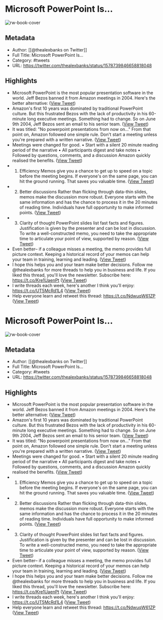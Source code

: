 # Microsoft PowerPoint Is...

![rw-book-cover](https://pbs.twimg.com/profile_images/1635316385260744705/h9sFTnKS.jpg)

## Metadata
- Author: [[@thealexbanks on Twitter]]
- Full Title: Microsoft PowerPoint Is...
- Category: #tweets
- URL: https://twitter.com/thealexbanks/status/1578739846658818048

## Highlights
- Microsoft PowerPoint is the most popular presentation software in the world.
  Jeff Bezos banned it from Amazon meetings in 2004.
  Here's the better alternative: ([View Tweet](https://twitter.com/thealexbanks/status/1578739846658818048))
- Amazon's first 10 years was dominated by traditional PowerPoint culture.
  But this frustrated Bezos with the lack of productivity in his 60-minute long executive meetings.
  Something had to change.
  So on June 9th 2004, Jeff Bezos sent an email to his senior team. ([View Tweet](https://twitter.com/thealexbanks/status/1578739849229524993))
- It was titled: "No powerpoint presentations from now on..."
  From that point on, Amazon followed one simple rule.
  Don't start a meeting unless you're prepared with a written narrative. ([View Tweet](https://twitter.com/thealexbanks/status/1578739851801006080))
- Meetings were changed for good.
  • Start with a silent 20 minute reading period of the narrative
  • All participants digest and take notes
  • Followed by questions, comments, and a discussion
  Amazon quickly realised the benefits. ([View Tweet](https://twitter.com/thealexbanks/status/1578739854325600256))
- 1. Efficiency
  Memos give you a chance to get up to speed on a topic before the meeting begins.
  If everyone's on the same page, you can hit the ground running.
  That saves you valuable time. ([View Tweet](https://twitter.com/thealexbanks/status/1578739856909381632))
- 2. Better discussions
  Rather than flicking through data-thin slides, memos make the discussion more robust.
  Everyone starts with the same information and has the chance to process it in the 20 minutes of reading time.
  Individuals have full opportunity to make informed points. ([View Tweet](https://twitter.com/thealexbanks/status/1578739859488878592))
- 3. Clarity of thought
  PowerPoint slides list fast facts and figures.
  Justification is given by the presenter and can be lost in discussion.
  To write a well-constructed memo, you need to take the appropriate time to articulate your point of view, supported by reason. ([View Tweet](https://twitter.com/thealexbanks/status/1578739862017933312))
- Even better– if a colleague misses a meeting, the memo provides full picture context.
  Keeping a historical record of your memos can help your team in training, learning and leading. ([View Tweet](https://twitter.com/thealexbanks/status/1578739864580722689))
- I hope this helps you and your team make better decisions.
  Follow me @thealexbanks for more threads to help you in business and life.
  If you liked this thread, you'll love the newsletter.
  Subscribe here:
  https://t.co/Kre1UaenPt ([View Tweet](https://twitter.com/thealexbanks/status/1578739867143413760))
- I write threads each week, here's another I think you'll enjoy:
  https://t.co/UT5McRd1L4 ([View Tweet](https://twitter.com/thealexbanks/status/1578739869861392385))
- Help everyone learn and retweet this thread:
  https://t.co/NdwuqW61ZP ([View Tweet](https://twitter.com/thealexbanks/status/1578740149126828037))
# Microsoft PowerPoint Is...

![rw-book-cover](https://pbs.twimg.com/profile_images/1635316385260744705/h9sFTnKS.jpg)

## Metadata
- Author: [[@thealexbanks on Twitter]]
- Full Title: Microsoft PowerPoint Is...
- Category: #tweets
- URL: https://twitter.com/thealexbanks/status/1578739846658818048

## Highlights
- Microsoft PowerPoint is the most popular presentation software in the world.
  Jeff Bezos banned it from Amazon meetings in 2004.
  Here's the better alternative: ([View Tweet](https://twitter.com/thealexbanks/status/1578739846658818048))
- Amazon's first 10 years was dominated by traditional PowerPoint culture.
  But this frustrated Bezos with the lack of productivity in his 60-minute long executive meetings.
  Something had to change.
  So on June 9th 2004, Jeff Bezos sent an email to his senior team. ([View Tweet](https://twitter.com/thealexbanks/status/1578739849229524993))
- It was titled: "No powerpoint presentations from now on..."
  From that point on, Amazon followed one simple rule.
  Don't start a meeting unless you're prepared with a written narrative. ([View Tweet](https://twitter.com/thealexbanks/status/1578739851801006080))
- Meetings were changed for good.
  • Start with a silent 20 minute reading period of the narrative
  • All participants digest and take notes
  • Followed by questions, comments, and a discussion
  Amazon quickly realised the benefits. ([View Tweet](https://twitter.com/thealexbanks/status/1578739854325600256))
- 1. Efficiency
  Memos give you a chance to get up to speed on a topic before the meeting begins.
  If everyone's on the same page, you can hit the ground running.
  That saves you valuable time. ([View Tweet](https://twitter.com/thealexbanks/status/1578739856909381632))
- 2. Better discussions
  Rather than flicking through data-thin slides, memos make the discussion more robust.
  Everyone starts with the same information and has the chance to process it in the 20 minutes of reading time.
  Individuals have full opportunity to make informed points. ([View Tweet](https://twitter.com/thealexbanks/status/1578739859488878592))
- 3. Clarity of thought
  PowerPoint slides list fast facts and figures.
  Justification is given by the presenter and can be lost in discussion.
  To write a well-constructed memo, you need to take the appropriate time to articulate your point of view, supported by reason. ([View Tweet](https://twitter.com/thealexbanks/status/1578739862017933312))
- Even better– if a colleague misses a meeting, the memo provides full picture context.
  Keeping a historical record of your memos can help your team in training, learning and leading. ([View Tweet](https://twitter.com/thealexbanks/status/1578739864580722689))
- I hope this helps you and your team make better decisions.
  Follow me @thealexbanks for more threads to help you in business and life.
  If you liked this thread, you'll love the newsletter.
  Subscribe here:
  https://t.co/Kre1UaenPt ([View Tweet](https://twitter.com/thealexbanks/status/1578739867143413760))
- I write threads each week, here's another I think you'll enjoy:
  https://t.co/UT5McRd1L4 ([View Tweet](https://twitter.com/thealexbanks/status/1578739869861392385))
- Help everyone learn and retweet this thread:
  https://t.co/NdwuqW61ZP ([View Tweet](https://twitter.com/thealexbanks/status/1578740149126828037))
